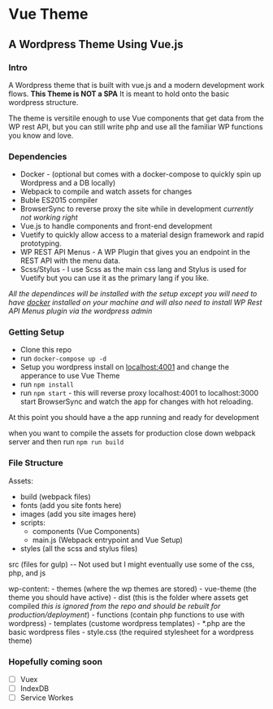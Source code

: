 # Vue Theme

## A Wordpress Theme Using Vue.js

### Intro
A Wordpress theme that is built with vue.js and a modern development work flows. __This Theme is NOT a SPA__  It is meant to hold onto the basic wordpress structure.

The theme is versitile enough to use Vue components that get data from the WP rest API, but you can still write php and use all the familiar WP functions you know and love.

### Dependencies

- Docker - (optional but comes with a docker-compose to quickly spin up Wordpress and a DB locally)
- Webpack to compile and watch assets for changes
- Buble ES2015 compiler
- BrowserSync to reverse proxy the site while in development _currently not working right_
- Vue.js to handle components and front-end development
- Vuetify to quickly allow access to a material design framework and rapid prototyping.
- WP REST API Menus - A WP Plugin that gives you an endpoint in the REST API with the menu data.
- Scss/Stylus - I use Scss as the main css lang and Stylus is used for Vuetify but you can use it as the primary lang if you like.

_All the dependinces will be installed with the setup except you will need to have [docker](https://www.docker.com) installed on your machine and will also need to install WP Rest API Menus plugin via the wordpress admin_

### Getting Setup

- Clone this repo
- run `docker-compose up -d`
- Setup you wordpress install on [localhost:4001](http://localhost:4001) and change the apperance to use Vue Theme
- run `npm install`
- run `npm start` - this will reverse proxy localhost:4001 to localhost:3000 start BrowserSync and watch the app for changes with hot reloading.

At this point you should have a the app running and ready for development

when you want to compile the assets for production close down webpack server and then run `npm run build`

### File Structure

Assets:  
-	build (webpack files)
- fonts (add you site fonts here)
- images (add you site images here)
- scripts:
	-  components (Vue Components)
	-  main.js (Webpack entrypoint and Vue Setup)
- styles (all the scss and stylus files)

src (files for gulp) -- Not used but I might eventually use some of the css, php, and js

wp-content: 
	- themes (where the wp themes are stored)
	- vue-theme (the theme you should have active)
		- dist (this is the folder where assets get compiled _this is ignored from the repo and should be rebuilt for production/deployment_)
	- functions (contain php functions to use with wordpress)
	- templates (custome wordpress templates)
	- *.php are the basic wordpress files
	- style.css (the required stylesheet for a wordpress theme)

### Hopefully coming soon

- [ ] Vuex
- [ ] IndexDB
- [ ] Service Workes
